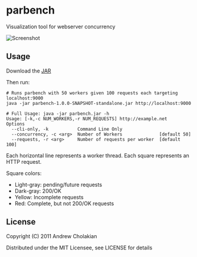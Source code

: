 # parbench

Visualization tool for webserver concurrency

![Screenshot](https://github.com/downloads/andrewvc/parbench/parbench-ss.png)

## Usage

  Download the [JAR](https://github.com/downloads/andrewvc/parbench/parbench-1.0.0-SNAPSHOT-standalone.jar)
  
  Then run:
    
    # Runs parbench with 50 workers given 100 requests each targeting localhost:9000
    java -jar parbench-1.0.0-SNAPSHOT-standalone.jar http://localhost:9000

    # Full Usage: java -jar parbench.jar -h
    Usage: [-k,-c NUM_WORKERS,-r NUM_REQUESTS] http://example.net 
    Options
      --cli-only, -k           Command Line Only                           
      --concurrency, -c <arg>  Number of Workers              [default 50] 
      --requests, -r <arg>     Number of requests per worker  [default 100]

  
  Each horizontal line represents a worker thread. Each square represents an HTTP request.

  Square colors:

  * Light-gray: pending/future requests
  * Dark-gray:  200/OK
  * Yellow:     Incomplete requests
  * Red:        Complete, but not 200/OK requests

## License

Copyright (C) 2011 Andrew Cholakian

Distributed under the MIT Licensee, see LICENSE for details
